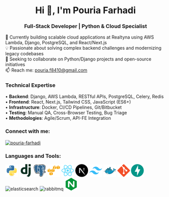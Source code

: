 <h1 align="center">Hi 👋, I'm Pouria Farhadi</h1>
<h3 align="center">Full-Stack Developer | Python & Cloud Specialist</h3>

<p align="left">
  🔭 Currently building scalable cloud applications at Realtyna using AWS Lambda, Django, PostgreSQL, and React/Next.js<br>
  💡 Passionate about solving complex backend challenges and modernizing legacy codebases<br>
  👯 Seeking to collaborate on Python/Django projects and open-source initiatives<br>
  📫 Reach me: <a href="mailto:pouria.f8410@gmail.com">pouria.f8410@gmail.com</a><br>
</p>

<h3>Technical Expertise</h3>
<p align="left">
  • <strong>Backend</strong>: Django, AWS Lambda, RESTful APIs, PostgreSQL, Celery, Redis<br>
  • <strong>Frontend</strong>: React, Next.js, Tailwind CSS, JavaScript (ES6+)<br>
  • <strong>Infrastructure</strong>: Docker, CI/CD Pipelines, Git/Bitbucket<br>
  • <strong>Testing</strong>: Manual QA, Cross-Browser Testing, Bug Triage<br>
  • <strong>Methodologies</strong>: Agile/Scrum, API-FE Integration
</p>

<h3 align="left">Connect with me:</h3>
<p align="left">
  <a href="https://linkedin.com/in/pouria-farhadi-1873b0259" target="blank">
    <img align="center" src="https://raw.githubusercontent.com/rahuldkjain/github-profile-readme-generator/master/src/images/icons/Social/linked-in-alt.svg" alt="pouria-farhadi" height="30" width="40" />
  </a>
</p>

<h3 align="left">Languages and Tools:</h3>
<p align="left">
  <img src="https://raw.githubusercontent.com/devicons/devicon/master/icons/python/python-original.svg" alt="python" width="40" height="40"/> 
  <img src="https://raw.githubusercontent.com/devicons/devicon/master/icons/django/django-plain.svg" alt="django" width="40" height="40"/> 
  <img src="https://raw.githubusercontent.com/devicons/devicon/master/icons/postgresql/postgresql-original.svg" alt="postgresql" width="40" height="40"/> 
  <img src="https://raw.githubusercontent.com/devicons/devicon/master/icons/amazonwebservices/amazonwebservices-original.svg" alt="aws" width="40" height="40"/>
  <img src="https://raw.githubusercontent.com/devicons/devicon/master/icons/react/react-original.svg" alt="react" width="40" height="40"/>
  <img src="https://raw.githubusercontent.com/devicons/devicon/master/icons/nextjs/nextjs-original.svg" alt="nextjs" width="40" height="40" style="background:white;"/>
  <img src="https://raw.githubusercontent.com/devicons/devicon/master/icons/tailwindcss/tailwindcss-plain.svg" alt="tailwind" width="40" height="40"/>
  <img src="https://raw.githubusercontent.com/devicons/devicon/master/icons/docker/docker-original.svg" alt="docker" width="40" height="40"/> 
  <img src="https://raw.githubusercontent.com/devicons/devicon/master/icons/git/git-original.svg" alt="git" width="40" height="40"/> 
  <img src="https://raw.githubusercontent.com/devicons/devicon/master/icons/fastapi/fastapi-original.svg" alt="fastapi" width="40" height="40"/>
  <img src="https://www.vectorlogo.zone/logos/elastic/elastic-icon.svg" alt="elasticsearch" width="40" height="40"/>
  <img src="https://www.vectorlogo.zone/logos/rabbitmq/rabbitmq-icon.svg" alt="rabbitmq" width="40" height="40"/>
  <img src="https://raw.githubusercontent.com/devicons/devicon/master/icons/nginx/nginx-original.svg" alt="nginx" width="40" height="40"/>
</p>
